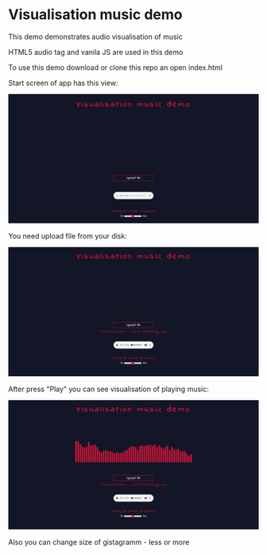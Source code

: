 # Visualisation music demo

This demo demonstrates audio visualisation of music

HTML5 audio tag and vanila JS are used in this demo

To use this demo download or clone this repo an open index.html

Start screen of app has this view:

![start](/screens/start.png)

You need upload file from your disk:

![upload](/screens/upload.png)

After press "Play" you can see visualisation of playing music:

![play](/screens/play.png)

Also you can change size of gistagramm - less or more